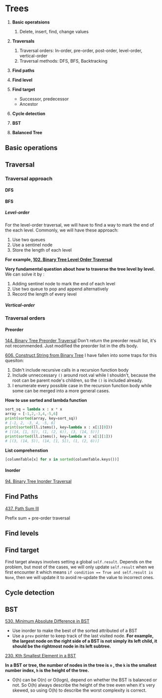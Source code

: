 # Trees

1. **Basic operatsions**
   1. Delete, insert, find, change values
2. **Traversals**
   1. Traversal orders: In-order, pre-order, post-order, level-order, vertical-order
   2. Traversal methods: DFS, BFS, Backtracking
3. **Find paths**
4. **Find level**
5. **Find target**
   - Successor, predecessor
   - Ancestor
6. **Cycle detection**

6. **BST**
7. **Balanced Tree**



## Basic operations



## Traversal

### Traversal approach

#### DFS

#### BFS

##### Level-order

For the level-order traversal, we will have to find a way to mark the end of the each level. Commonly, we will have these approach:

1. Use two queues
2. Use a sentinel node
3. Store the length of each level

**For example, [102. Binary Tree Level Order Traversal](https://leetcode.com/problems/binary-tree-level-order-traversal/)**

**Very fundamental question about how to traverse the tree level by level.** We can solve it by :

1. Adding sentinel node to mark the end of each level
2. Use two queue to pop and append alternatively
3. Record the length of every level



##### Vertical-order



### Traversal orders

#### Preorder

[144. Binary Tree Preorder Traversal](https://leetcode.com/problems/binary-tree-preorder-traversal/description/)
Don't return the preorder result list, it's not recommended. Just modified the preorder list in the dfs body.

[606. Construct String from Binary Tree](https://leetcode.com/problems/construct-string-from-binary-tree/description/)
I have fallen into some traps for this quesiton:
1. Didn't include recursive calls in a recursion function body
2. Include unneccessary `()` around root.val while I shouldn't, because the root can be parent node's children, so the `()` is included already.
3. I enumerate every possible case in the recursion function body while some can be merged into a more general cases.

**How to use sorted and lambda function**
```python
sort_sq = lambda x : x * x
array = [-1,2,-3,4,-5,6]
print(sorted(array, key=sort_sq))
# [-1, 2, -3, 4, -5, 6]
print(sorted(ll.items(), key=lambda x : x[1][0]))
# [(14, [1, 5]), (1, (2, 6)), (3, (14, 5))]
print(sorted(ll.items(), key=lambda x : x[1][1]))
# [(3, (14, 5)), (14, [1, 5]), (1, (2, 6))]
```

**List comprehenstion**
```python
[columnTable[x] for x in sorted(columnTable.keys())]
```



#### Inorder

[94. Binary Tree Inorder Traversal](https://leetcode.com/problems/binary-tree-inorder-traversal/)



## Find Paths

[437. Path Sum III](https://leetcode.com/problems/path-sum-iii/)

Prefix sum + pre-order traversal





## Find levels





## Find target

Find target always involves setting a global `self.result`. Depends on the problem, but most of the cases, we will only update `self.result` when we first encounter it which means `if condition == True and self.result is None`, then we will update it to avoid re-update the value to incorrect ones.



## Cycle detection





## BST

[530. Minimum Absolute Difference in BST](https://leetcode.com/problems/minimum-absolute-difference-in-bst/)

- Use inorder to make the best of the sorted attributed of a BST
- Use a `prev` pointer to keep track of the last visited node. **For example, the largest node on the right side of a BST is not simply its left child, it should be the rightmost node in its left subtree.**



[230. Kth Smallest Element in a BST](https://leetcode.com/problems/kth-smallest-element-in-a-bst/)

**In a BST or tree, the number of nodes in the tree is `n` , the `k` is the smallest number index, `h` is the height of the tree.**

- O(h) can be O(n) or O(logn), depend on whether the BST is balanced or not. So O(h) always describe the height of the tree even when it's very skewed, so using O(h) to describe the worst complexity is correct.



